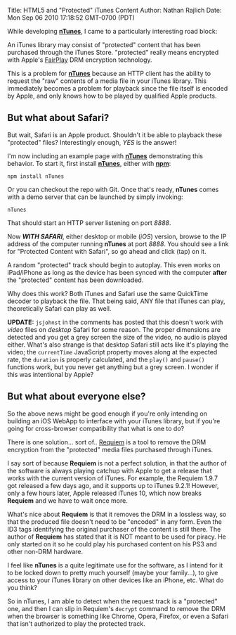 Title: HTML5 and "Protected" iTunes Content
Author: Nathan Rajlich
Date: Mon Sep 06 2010 17:18:52 GMT-0700 (PDT)


While developing __[nTunes][]__, I came to a particularly interesting road block:

An iTunes library may consist of "protected" content that has been purchased
through the iTunes Store. "protected" really means encrypted with Apple's
[FairPlay](http://en.wikipedia.org/wiki/FairPlay) DRM encryption technology.

This is a problem for __[nTunes][]__ because an HTTP client has the ability to
request the "raw" contents of a media file in your iTunes library. This
immediately becomes a problem for playback since the file itself is encoded
by Apple, and only knows how to be played by qualified Apple products.

## But what about Safari?

But wait, Safari is an Apple product. Shouldn't it be able to playback these
"protected" files? Interestingly enough, _YES_ is the answer!

I'm now including an example page with __[nTunes][]__ demonstrating this behavior.
To start it, first install __[nTunes][]__, either with __[npm](http://github.com/isaacs/npm)__:

    npm install nTunes

Or you can checkout the repo with Git. Once that's ready, __nTunes__ comes
with a demo server that can be launched by simply invoking:

    nTunes

That should start an HTTP server listening on port _8888_.

Now ___WITH SAFARI___, either desktop or mobile (_iOS_) version, browse to the
IP address of the computer running __nTunes__ at port _8888_. You should see
a link for "Protected Content with Safari", so go ahead and click (tap) on it.

A random "protected" track should begin to autoplay. This even works on
iPad/iPhone as long as the device has been synced with the computer __after__
the "protected" content has been downloaded.

Why does this work? Both iTunes and Safari use the same QuickTime decoder to
playback the file. That being said, ANY file that iTunes can play, theoretically
Safari can play as well.

__UPDATE:__ `jsjohnst` in the comments has posted that this doesn't work with
_video_ files on _desktop_ Safari for some reason. The proper dimensions are
detected and you get a grey screen the size of the video, no audio is played
either. What's also strange is that desktop Safari still acts like it's playing
the video; the `currentTime` JavaScript property moves along at the expected
rate, the `duration` is properly calculated, and the `play()` and `pause()`
functions work, but you never get anything but a grey screen. I wonder if this
was intentional by Apple?

## But what about everyone else?

So the above news might be good enough if you're only intending on building an
iOS WebApp to interface with your iTunes library, but if you're going for
cross-browser compatibility that what is one to do?

There is one solution... sort of.. [Requiem][] is a tool to remove the DRM
encryption from the "protected" media files purchased through iTunes.

I say sort of because __Requiem__ is not a perfect solution, in that the
author of the software is always playing catchup with Apple to get a release
that works with the current version of iTunes. For example, the Requiem 1.9.7
got released a few days ago, and it supports up to iTunes 9.2.1! However, only
a few hours later, Apple released iTunes 10, which now breaks __Requiem__ and
we have to wait once more.

What's nice about __Requiem__ is that it removes the DRM in a lossless way,
so that the produced file doesn't need to be "encoded" in any form. Even the
ID3 tags identifying the original purchaser of the content is still there. The
author of __Requiem__ has stated that it is NOT meant to be used for piracy. He
only started on it so he could play his purchased content on his PS3 and other
non-DRM hardware.

I feel like __nTunes__ is a quite legitimate use for the software, as I intend
for it to be locked down to pretty much yourself (maybe your family...), to
give access to your iTunes library on other devices like an iPhone, etc.
What do you think?

So in nTunes, I am able to detect when the request track is a "protected" one,
and then I can slip in Requiem's `decrypt` command to remove the DRM when the
browser is something like Chrome, Opera, Firefox, or even a Safari that isn't
authorized to play the protected track.


[nTunes]: http://github.com/TooTallNate/nTunes
[Requiem]: http://tag3ulp55xczs3pn.tor2web.com